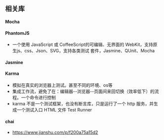 ## 相关库
#### Mocha


#### PhantomJS
* 一个使用 JavaScript 或 CoffeeScript的可编辑、无界面的 WebKit，支持原生js、css、Json、SVG，支持各类测试
套件，Jasmine、QUnit、Mocha

#### Jasmine


#### Karma
* 模拟在真实的浏览器上测试。甚至不同的环境、os等
* 集成工作流，避免了在：编辑器--浏览器--页面间来回切换（效率低下）的流程。一个命令进行控制
* karma 不是一个测试框架，也没有断言库，只是运行了一个 http 服务，并生成一个测试入口 HTML 文件 Test Runner

#### chai
* https://www.jianshu.com/p/f200a75a15d2
